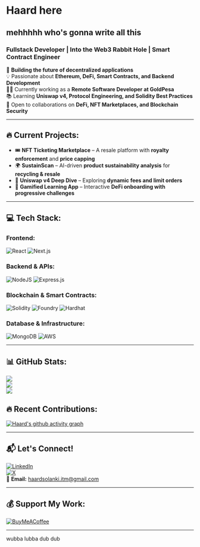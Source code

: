 #   Haard here  
## mehhhhh who's gonna write all this


### Fullstack Developer | Into the Web3 Rabbit Hole | Smart Contract Engineer  

🚀 **Building the future of decentralized applications**  
💡 Passionate about **Ethereum, DeFi, Smart Contracts, and Backend Development**  
👨‍💻 Currently working as a **Remote Software Developer at GoldPesa**  
📚 Learning **Uniswap v4, Protocol Engineering, and Solidity Best Practices**  
🎯 Open to collaborations on **DeFi, NFT Marketplaces, and Blockchain Security**  

---

## 🔥 Current Projects:

- 🎟 **NFT Ticketing Marketplace** – A resale platform with **royalty enforcement** and **price capping**  
- 🌍 **SustainScan** – AI-driven **product sustainability analysis** for **recycling & resale**  
- 💱 **Uniswap v4 Deep Dive** – Exploring **dynamic fees and limit orders**  
- 🎯 **Gamified Learning App** – Interactive **DeFi onboarding with progressive challenges**  

---

## 💻 Tech Stack:

### **Frontend:**  
![React](https://img.shields.io/badge/React-%2320232a.svg?style=flat&logo=react&logoColor=%2361DAFB) ![Next.js](https://img.shields.io/badge/Next.js-000000.svg?style=flat&logo=nextdotjs&logoColor=white)  

### **Backend & APIs:**  
![NodeJS](https://img.shields.io/badge/Node.js-6DA55F?style=flat&logo=node.js&logoColor=white) ![Express.js](https://img.shields.io/badge/Express.js-%23404d59.svg?style=flat&logo=express&logoColor=%2361DAFB)  

### **Blockchain & Smart Contracts:**  
![Solidity](https://img.shields.io/badge/Solidity-%23363636.svg?style=flat&logo=solidity&logoColor=white) ![Foundry](https://img.shields.io/badge/Foundry-2b2b2b.svg?style=flat&logoColor=white) ![Hardhat](https://img.shields.io/badge/Hardhat-20232A.svg?style=flat&logo=hardhat&logoColor=yellow)  

### **Database & Infrastructure:**  
![MongoDB](https://img.shields.io/badge/MongoDB-%234ea94b.svg?style=flat&logo=mongodb&logoColor=white) ![AWS](https://img.shields.io/badge/AWS-%23232F3E.svg?style=flat&logo=amazon-aws&logoColor=white)  

---

## 📊 GitHub Stats:
![](https://github-readme-stats.vercel.app/api?username=haard18&theme=gruvbox&hide_border=true&include_all_commits=true&count_private=true)  
![](https://github-readme-streak-stats.herokuapp.com/?user=haard18&theme=gruvbox&hide_border=true)  
![](https://github-readme-stats.vercel.app/api/top-langs/?username=haard18&theme=gruvbox&hide_border=true&include_all_commits=true&count_private=true&layout=compact)  

## 🔥 Recent Contributions:
[![Haard's github activity graph](https://github-readme-activity-graph.vercel.app/graph?username=haard18&bg_color=000000&color=699e4c&line=4c9e5a&point=403d3d&area=true&hide_border=true)](https://github.com/ashutosh00710/github-readme-activity-graph)

---

## 📬 Let's Connect!
[![LinkedIn](https://img.shields.io/badge/LinkedIn-%230077B5.svg?logo=linkedin&logoColor=white)](https://linkedin.com/in/haard-solanki-66084826a/)  
[![X](https://img.shields.io/badge/X-black.svg?logo=X&logoColor=white)](https://x.com/solanki_haard)  
📧 **Email:** haardsolanki.itm@gmail.com  

---

## 💰 Support My Work:
[![BuyMeACoffee](https://img.shields.io/badge/Buy%20Me%20a%20Coffee-ffdd00?style=for-the-badge&logo=buy-me-a-coffee&logoColor=black)](https://www.buymeacoffee.com/haardsolanki)  

---

  
wubba lubba dub dub
